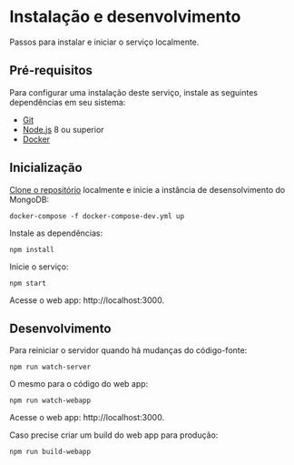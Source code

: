 # Instalação e desenvolvimento

Passos para instalar e iniciar o serviço localmente.

## Pré-requisitos

Para configurar uma instalação deste serviço, instale as seguintes dependências em seu sistema:

- [Git](https://git-scm.com)
- [Node.js](http://nodejs.org) 8 ou superior
- [Docker](http://docker.com/)

## Inicialização

[Clone o repositório](https://help.github.com/articles/cloning-a-repository/) localmente e inicie a instância de desensolvimento do MongoDB:

    docker-compose -f docker-compose-dev.yml up

Instale as dependências:

    npm install

Inicie o serviço:

    npm start

Acesse o web app: http://localhost:3000.

## Desenvolvimento

Para reiniciar o servidor quando há mudanças do código-fonte:

    npm run watch-server

O mesmo para o código do web app:

    npm run watch-webapp

Acesse o web app: http://localhost:3000.

Caso precise criar um build do web app para produção:

    npm run build-webapp
